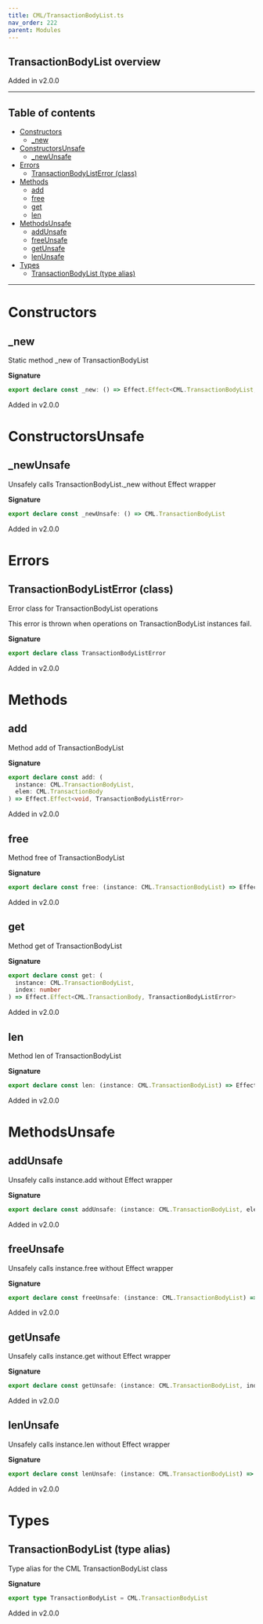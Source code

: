 ```yaml
---
title: CML/TransactionBodyList.ts
nav_order: 222
parent: Modules
---
```


## TransactionBodyList overview

Added in v2.0.0

---

<h2 class="text-delta">Table of contents</h2>

- [Constructors](#constructors)
  - [\_new](#_new)
- [ConstructorsUnsafe](#constructorsunsafe)
  - [\_newUnsafe](#_newunsafe)
- [Errors](#errors)
  - [TransactionBodyListError (class)](#transactionbodylisterror-class)
- [Methods](#methods)
  - [add](#add)
  - [free](#free)
  - [get](#get)
  - [len](#len)
- [MethodsUnsafe](#methodsunsafe)
  - [addUnsafe](#addunsafe)
  - [freeUnsafe](#freeunsafe)
  - [getUnsafe](#getunsafe)
  - [lenUnsafe](#lenunsafe)
- [Types](#types)
  - [TransactionBodyList (type alias)](#transactionbodylist-type-alias)

---

# Constructors

## \_new

Static method \_new of TransactionBodyList

**Signature**

```ts
export declare const _new: () => Effect.Effect<CML.TransactionBodyList, TransactionBodyListError>
```

Added in v2.0.0

# ConstructorsUnsafe

## \_newUnsafe

Unsafely calls TransactionBodyList.\_new without Effect wrapper

**Signature**

```ts
export declare const _newUnsafe: () => CML.TransactionBodyList
```

Added in v2.0.0

# Errors

## TransactionBodyListError (class)

Error class for TransactionBodyList operations

This error is thrown when operations on TransactionBodyList instances fail.

**Signature**

```ts
export declare class TransactionBodyListError
```

Added in v2.0.0

# Methods

## add

Method add of TransactionBodyList

**Signature**

```ts
export declare const add: (
  instance: CML.TransactionBodyList,
  elem: CML.TransactionBody
) => Effect.Effect<void, TransactionBodyListError>
```

Added in v2.0.0

## free

Method free of TransactionBodyList

**Signature**

```ts
export declare const free: (instance: CML.TransactionBodyList) => Effect.Effect<void, TransactionBodyListError>
```

Added in v2.0.0

## get

Method get of TransactionBodyList

**Signature**

```ts
export declare const get: (
  instance: CML.TransactionBodyList,
  index: number
) => Effect.Effect<CML.TransactionBody, TransactionBodyListError>
```

Added in v2.0.0

## len

Method len of TransactionBodyList

**Signature**

```ts
export declare const len: (instance: CML.TransactionBodyList) => Effect.Effect<number, TransactionBodyListError>
```

Added in v2.0.0

# MethodsUnsafe

## addUnsafe

Unsafely calls instance.add without Effect wrapper

**Signature**

```ts
export declare const addUnsafe: (instance: CML.TransactionBodyList, elem: CML.TransactionBody) => void
```

Added in v2.0.0

## freeUnsafe

Unsafely calls instance.free without Effect wrapper

**Signature**

```ts
export declare const freeUnsafe: (instance: CML.TransactionBodyList) => void
```

Added in v2.0.0

## getUnsafe

Unsafely calls instance.get without Effect wrapper

**Signature**

```ts
export declare const getUnsafe: (instance: CML.TransactionBodyList, index: number) => CML.TransactionBody
```

Added in v2.0.0

## lenUnsafe

Unsafely calls instance.len without Effect wrapper

**Signature**

```ts
export declare const lenUnsafe: (instance: CML.TransactionBodyList) => number
```

Added in v2.0.0

# Types

## TransactionBodyList (type alias)

Type alias for the CML TransactionBodyList class

**Signature**

```ts
export type TransactionBodyList = CML.TransactionBodyList
```

Added in v2.0.0
